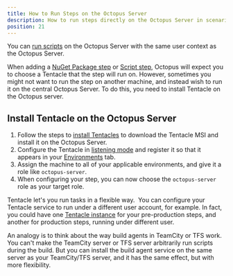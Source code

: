 ```yaml
---
title: How to Run Steps on the Octopus Server
description: How to run steps directly on the Octopus Server in scenarios where they don't need to be run on a deployment target.
position: 21
---
```


You can [run scripts](/docs/deploying-applications/custom-scripts/index.md) on the Octopus Server with the same user context as the Octopus Server.

When adding a [NuGet Package step](/docs/deployment-process/deploying-packages/index.md) or [Script step](/docs/deploying-applications/custom-scripts/index.md), Octopus will expect you to choose a Tentacle that the step will run on. However, sometimes you might not want to run the step on another machine, and instead wish to run it on the central Octopus Server. To do this, you need to install Tentacle on the Octopus server.

## Install Tentacle on the Octopus Server

1. Follow the steps to [install Tentacles](/docs/infrastructure/windows-targets/index.md) to download the Tentacle MSI and install it on the Octopus Server.
2. Configure the Tentacle in [listening mode](/docs/infrastructure/windows-targets/index.md) and register it so that it appears in your [Environments](/docs/infrastructure/environments/index.md) tab.
3. Assign the machine to all of your applicable environments, and give it a role like `octopus-server`.
4. When configuring your step, you can now choose the `octopus-server` role as your target role.

Tentacle let's you run tasks in a flexible way.  You can configure your Tentacle service to run under a different user account, for example. In fact, you could have one [Tentacle instance](/docs/administration/managing-multiple-instances.md) for your pre-production steps, and another for production steps, running under different user.

An analogy is to think about the way build agents in TeamCity or TFS work. You can't make the TeamCity server or TFS server arbitrarily run scripts during the build. But you can install the build agent service on the same server as your TeamCity/TFS server, and it has the same effect, but with more flexibility.
